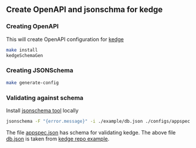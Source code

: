 ## Create OpenAPI and jsonschma for kedge

### Creating OpenAPI

This will create OpenAPI configuration for [kedge](https://github.com/kedgeproject/kedge)

```bash
make install
kedgeSchemaGen
```

### Creating JSONSchema

```bash
make generate-config
```

### Validating against schema

Install [jsonschema tool](https://github.com/Julian/jsonschema) locally

```bash
jsonschema -F "{error.message}" -i ./example/db.json ./configs/appspec.json 
```

The file [appspec.json](./configs/appspec.json) has schema for validating kedge.
The above file [db.json](./example/db.json) is taken from [kedge repo example](https://github.com/kedgeproject/kedge/blob/master/examples/envFrom/db.yaml).
